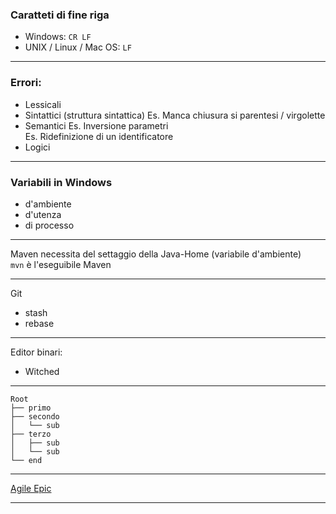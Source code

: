 
### Caratteti di fine riga
- Windows: `CR LF`
- UNIX / Linux / Mac OS: `LF`

---
### Errori:
- Lessicali
- Sintattici (struttura sintattica)
Es. Manca chiusura si parentesi / virgolette
- Semantici 
Es. Inversione parametri  
Es. Ridefinizione di un identificatore  
- Logici

---
### Variabili in Windows
- d'ambiente 
- d'utenza
- di processo 

---
Maven necessita del settaggio della Java-Home (variabile d'ambiente)  
`mvn` è l'eseguibile Maven

---
Git
- stash 
- rebase

---
Editor binari:
- Witched

---
```dos
Root
├── primo
├── secondo
│   └── sub
├── terzo
│   ├── sub
│   └── sub
└── end
```

---
[Agile Epic](https://it.education-wiki.com/4109185-agile-epic)

---
